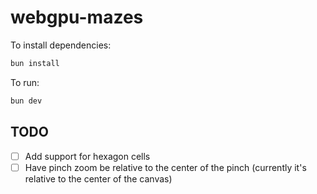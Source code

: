 # webgpu-mazes

To install dependencies:

```bash
bun install
```

To run:

```bash
bun dev
```

## TODO

- [ ] Add support for hexagon cells
- [ ] Have pinch zoom be relative to the center of the pinch (currently it's relative to the center of the canvas)
